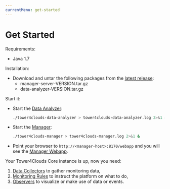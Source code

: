 ```yaml
---
currentMenu: get-started
---
```


# Get Started

Requirements:
- Java 1.7

Installation:
- Download and untar the following packages from the [latest release](https://github.com/deib-polimi/tower4clouds/releases):
	- manager-server-VERSION.tar.gz
	- data-analyzer-VERSION.tar.gz
	
Start it:
- Start the [Data Analyzer]:
	```bash
	./tower4clouds-data-analyzer > tower4clouds-data-analyzer.log 2>&1 &
	```
- Start the [Manager]:
	```bash
	./tower4clouds-manager > tower4clouds-manager.log 2>&1 &
	```
- Point your browser to `http://<manager-host>:8170/webapp` and you will see the [Manager Webapp].

Your Tower4Clouds Core instance is up, now you need:
1. [Data Collectors] to gather monitoring data,
2. [Monitoring Rules] to instruct the platform on what to do,
3. [Observers] to visualize or make use of data or events.

[Manager]: manager
[Data Analyzer]: data-analyzer/
[Manager Webapp]: manager/webapp.html
[Data Collectors]: data-collectors/
[Monitoring Rules]: monitoring-rules/
[Observers]: observers/
